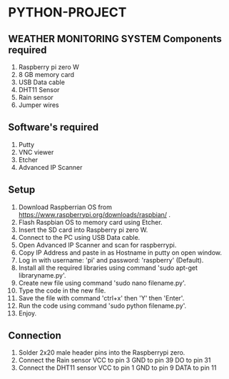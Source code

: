 # PYTHON-PROJECT
WEATHER MONITORING SYSTEM
Components required
-------------------

1. Raspberry pi zero W
2. 8 GB memory card
3. USB Data cable
4. DHT11 Sensor
5. Rain sensor
6. Jumper wires

Software's required
-------------------

1. Putty
2. VNC viewer
3. Etcher
4. Advanced IP Scanner

Setup
-----

1.  Download Raspberrian OS from https://www.raspberrypi.org/downloads/raspbian/ .
2.  Flash Raspbian OS to memory card using Etcher.
3.  Insert the SD card into Raspberry pi zero W.
4.  Connect to the PC using USB Data cable.
5.  Open Advanced IP Scanner and scan for raspberrypi.
6.  Copy IP Address and paste in as Hostname in putty on open window.
7.  Log in with username: 'pi' and password: 'raspberry' (Default).
8.  Install all the required libraries using command 'sudo apt-get libraryname.py'.
9.  Create new file using command 'sudo nano filename.py'.
10. Type the code in the new file.
11. Save the file with command 'ctrl+x' then 'Y' then 'Enter'.
12. Run the code using command 'sudo python filename.py'.
13. Enjoy.

Connection 
----------

1. Solder 2x20 male header pins into the Raspberrypi zero.
2. Connect the Rain sensor
   VCC to pin 3
   GND to pin 39
   DO  to pin 31
3. Connect the DHT11 sensor
   VCC to pin 1
   GND to pin 9
   DATA to pin 11
